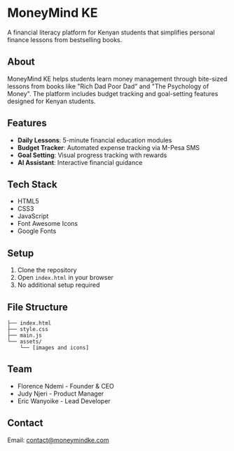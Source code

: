 # MoneyMind KE

A financial literacy platform for Kenyan students that simplifies personal finance lessons from bestselling books.

## About

MoneyMind KE helps students learn money management through bite-sized lessons from books like "Rich Dad Poor Dad" and "The Psychology of Money". The platform includes budget tracking and goal-setting features designed for Kenyan students.

## Features

- **Daily Lessons**: 5-minute financial education modules
- **Budget Tracker**: Automated expense tracking via M-Pesa SMS
- **Goal Setting**: Visual progress tracking with rewards
- **AI Assistant**: Interactive financial guidance

## Tech Stack

- HTML5
- CSS3
- JavaScript
- Font Awesome Icons
- Google Fonts

## Setup

1. Clone the repository
2. Open `index.html` in your browser
3. No additional setup required

## File Structure

```
├── index.html
├── style.css
├── main.js
└── assets/
    └── [images and icons]
```

## Team

- Florence Ndemi - Founder & CEO
- Judy Njeri - Product Manager
- Eric Wanyoike - Lead Developer

## Contact

Email: contact@moneymindke.com
